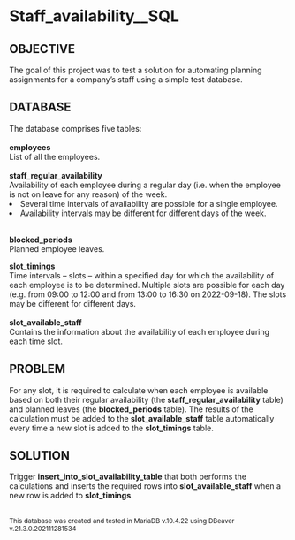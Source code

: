 <h1>Staff_availability__SQL</h1>

<h2>OBJECTIVE</h2>
  
The goal of this project was to test a solution for automating planning assignments for a company’s staff using a simple test database.
  
<h2>DATABASE</h2>
The database comprises five tables:<br><br>
<b>employees</b><br> 
List of all the employees.<br><br>
<b>staff_regular_availability</b><br>
Availability of each employee during a regular day (i.e. when the employee is not on leave for any reason) of the week.<br>
<li>
  Several time intervals of availability are possible for a single employee.
</li>
<li>
  Availability intervals may be different for different days of the week.
</li>
<br>

<b>blocked_periods</b><br>
Planned employee leaves.<br>

<b>slot_timings</b><br>
Time intervals – slots – within a specified day for which the availability of each employee is to be determined. Multiple slots are possible for each day (e.g. from 09:00 to 12:00 and from 13:00 to 16:30 on 2022-09-18). The slots may be different for different days.
<br><br>
<b>slot_available_staff</b><br>
Contains the information about the availability of each employee during each time slot.<br>
<h2>PROBLEM</h2>
For any slot, it is required to calculate when each employee is available based on both their regular availability (the&nbsp<b>staff_regular_availability</b> table) and planned leaves (the <b>blocked_periods</b> table). The results of the calculation must be added to the <b>slot_available_staff</b> table automatically every time a new slot is added to the <b>slot_timings</b> table.

<h2>SOLUTION</h2>
Trigger <b>insert_into_slot_availability_table</b> that both performs the calculations and inserts the required rows into <b>slot_available_staff</b> when a new row is added to <b>slot_timings</b>.
<br><br>

<small>This database was created and tested in MariaDB v.10.4.22 using DBeaver v.21.3.0.202111281534</small>
